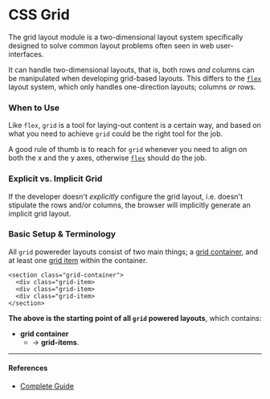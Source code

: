 # CSS Grid

The grid layout module is a two-dimensional layout system specifically designed to solve common layout problems often seen in web user-interfaces.

It can handle two-dimensional layouts, that is, both rows _and_ columns can be manipulated when developing grid-based layouts. This differs to the [`flex`](../flex) layout system, which only handles one-direction layouts; columns _or_ rows.

### **When to Use**

Like `flex`, `grid` is a tool for laying-out content is a certain way, and based on what you need to achieve `grid` could be the right tool for the job.

A good rule of thumb is to reach for `grid` whenever you need to align on both the x and the y axes, otherwise [`flex`](../flex) should do the job.

### Explicit vs. Implicit Grid

If the developer doesn't _explicitly_ configure the grid layout, i.e. doesn't stipulate the rows and/or columns, the browser will implicitly generate an implicit grid layout.

### **Basic Setup & Terminology**

All `grid` powereder layouts consist of two main things; a [grid container](./structure/_container), and at least one [grid item](./structure/item) within the container.

```
<section class="grid-container">
  <div class="grid-item>
  <div class="grid-item>
  <div class="grid-item>
</section>
```

**The above is the starting point of all `grid` powered layouts**, which contains:

- **grid container**
  - -> **grid-items**.

---

#### References

- [Complete Guide](https://css-tricks.com/snippets/css/complete-guide-grid/)
